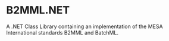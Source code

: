# B2MML.NET
A .NET Class Library containing an implementation of the MESA International standards B2MML and BatchML.
